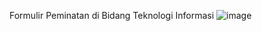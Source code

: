 Formulir Peminatan di Bidang Teknologi Informasi
![image](https://github.com/Abdurrafi07/PDW9_20220140103/assets/127074558/140294eb-39b5-4a8f-8c97-7506b40fb81e)
